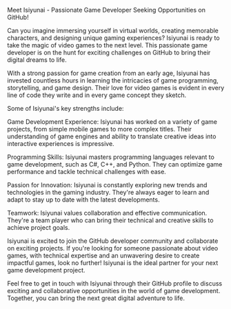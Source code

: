 Meet Isiyunai - Passionate Game Developer Seeking Opportunities on GitHub!

Can you imagine immersing yourself in virtual worlds, creating memorable characters, and designing unique gaming experiences? Isiyunai is ready to take the magic of video games to the next level. This passionate game developer is on the hunt for exciting challenges on GitHub to bring their digital dreams to life.

With a strong passion for game creation from an early age, Isiyunai has invested countless hours in learning the intricacies of game programming, storytelling, and game design. Their love for video games is evident in every line of code they write and in every game concept they sketch.

Some of Isiyunai's key strengths include:

Game Development Experience: Isiyunai has worked on a variety of game projects, from simple mobile games to more complex titles. Their understanding of game engines and ability to translate creative ideas into interactive experiences is impressive.

Programming Skills: Isiyunai masters programming languages relevant to game development, such as C#, C++, and Python. They can optimize game performance and tackle technical challenges with ease.

Passion for Innovation: Isiyunai is constantly exploring new trends and technologies in the gaming industry. They're always eager to learn and adapt to stay up to date with the latest developments.

Teamwork: Isiyunai values collaboration and effective communication. They're a team player who can bring their technical and creative skills to achieve project goals.

Isiyunai is excited to join the GitHub developer community and collaborate on exciting projects. If you're looking for someone passionate about video games, with technical expertise and an unwavering desire to create impactful games, look no further! Isiyunai is the ideal partner for your next game development project.

Feel free to get in touch with Isiyunai through their GitHub profile to discuss exciting and collaborative opportunities in the world of game development. Together, you can bring the next great digital adventure to life.
